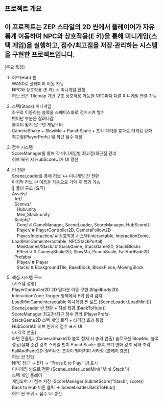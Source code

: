 프로젝트 개요
-------------------------------------------------------------------------------------------------
이 프로젝트는 ZEP 스타일의 2D 씬에서
플레이어가 자유롭게 이동하며 NPC와 상호작용(E 키)을 통해
미니게임(스택 게임)을 실행하고, 점수/최고점을 저장·관리하는 시스템을 구현한 프로젝트입니다.
-------------------------------------------------------------------------------------------------
[주요 특징]
1. 허브(Hub) 씬<br/>
WASD로 플레이어 이동 가능<br>
NPC와 상호작용 (E 키) → 미니게임 진행<br>
허브 씬은 Tilemap 기반 구조
상호작용 가능한 NPC마다 다른 미니게임 연결 가능<br>
2. 스택(Stack) 미니게임<br/>
좌우로 이동하는 블록을 스페이스바로 정지시켜 쌓기<br>
벗어난 부분은 잘려나감<br>
블록이 맞지 않으면 게임오버<br>
CameraShake + SlowMo + PunchScale + 조각 파티클 효과로 타격감 강화<br>
최고점(PlayerPrefs) 및 최근 점수 저장<br>
3. 점수 시스템<br/>
ScoreManager를 통해 각 미니게임별 최고점/최근점 관리<br>
허브 복귀 시 HubScoreUI가 UI 갱신<br>
4. 씬 전환<br/>
SceneLoader를 통해 허브 ↔ 미니게임 간 전환<br>
마지막 허브 씬 이름을 자동으로 기억 후 복귀 가능<br>
📁 폴더 구조 (요약) <br/>
Assets/ <br>
&nbsp;&nbsp;Art/<br>
&nbsp;&nbsp;Scenes/ <br>
&nbsp;&nbsp;&nbsp;&nbsp;Hub.unity <br>
&nbsp;&nbsp;&nbsp;&nbsp;Mini_Stack.unity <br>
&nbsp;&nbsp;Scripts/ <br>
&nbsp;&nbsp;&nbsp;&nbsp;Core/           # GameManager, SceneLoader, ScoreManager, HubScoreUI <br>
&nbsp;&nbsp;&nbsp;&nbsp;Player/         # PlayerController2D, CameraFollow2D <br>
&nbsp;&nbsp;&nbsp;&nbsp;Player/Interaction/  # 상호작용 시스템(Interactable, InteractionZome, LoadMiniGameInteractable, NPCStackPortal) <br>
&nbsp;&nbsp;&nbsp;&nbsp;MiniGames/Stack/     # StackGame, StackGame2D, StackBlocks <br>
&nbsp;&nbsp;&nbsp;&nbsp;Effects/        # CameraShake2D, SlowMo, PunchScale, FallAndFade2D <br>
&nbsp;&nbsp;Prefabs/ <br>
&nbsp;&nbsp;&nbsp;&nbsp;Player/         # Player<br>
&nbsp;&nbsp;&nbsp;&nbsp;Stack/          # BcakgroundTile, BaseBlock, BlockPiece, MovingBlock<br>

5. 핵심 시스템 구조<br>
{시스템	설명}<br/>
PlayerController2D	2D 탑다운 이동 구현 (Rigidbody2D)<br>
InteractionZone	Trigger 영역에서 E키 입력 감지<br>
LoadMiniGameInteractable	미니게임 씬 로드 (SceneLoader.LoadMini())<br>
SceneLoader	씬 전환 + 허브 복귀 (BackToHub())<br>
ScoreManager	최고점/최근 점수 관리 (PlayerPrefs)<br>
StackGame2D	스택 게임 로직 + 타격감 효과 통합<br>
HubScoreUI	허브 씬에서 점수 표시 UI<br>
{시각적 연출}<br/>
화면 흔들림: 	(CameraShake2D	블록 정지 시 충격 연출}
슬로모션	SlowMo: 	블록 성공/실패 순간 강조
스케일 펀치 PunchScale:  	블록 크기 변화 강조
낙하 조각	FallAndFade2D:  	잘려나간 조각이 떨어지며 사라짐
{플레이 흐름}<br/>
허브 씬 진입<br>
NPC 접근 → E키 → “Press E to Play” UI 표시<br>
미니게임 씬으로 전환 (SceneLoader.LoadMini("Mini_Stack"))<br>
스택 게임 플레이<br>
게임오버 시 점수 저장 (ScoreManager.SubmitScore("Stack", score))<br>
Back to Hub 버튼 클릭 → SceneLoader.BackToHub()<br>
허브 씬 복귀 + 점수 UI 갱신<br>
